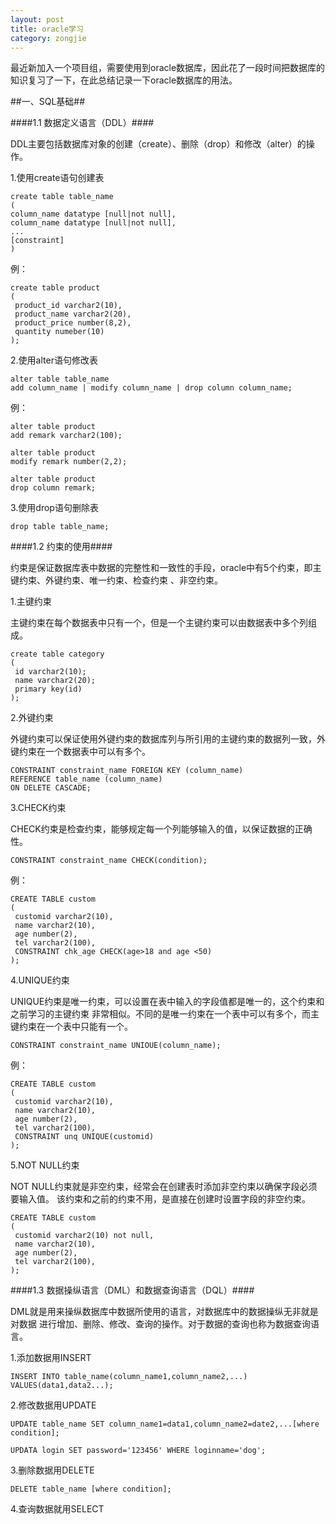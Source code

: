 ```yaml
---
layout: post
title: oracle学习
category: zongjie
---
```


最近新加入一个项目组，需要使用到oracle数据库，因此花了一段时间把数据库的知识复习了一下，在此总结记录一下oracle数据库的用法。

##一、SQL基础##

####1.1 数据定义语言（DDL）####

DDL主要包括数据库对象的创建（create）、删除（drop）和修改（alter）的操作。

1.使用create语句创建表

    create table table_name
    (
    column_name datatype [null|not null],
    column_name datatype [null|not null],
    ...
    [constraint]
    )

例：

    create table product
    (
     product_id varchar2(10),
     product_name varchar2(20),
     product_price number(8,2),
     quantity numeber(10)
    );

2.使用alter语句修改表

    alter table table_name
    add column_name | modify column_name | drop column column_name;

例：

    alter table product
    add remark varchar2(100);

    alter table product
    modify remark number(2,2);

    alter table product
    drop column remark;

3.使用drop语句删除表

    drop table table_name;
    
####1.2 约束的使用####

约束是保证数据库表中数据的完整性和一致性的手段，oracle中有5个约束，即主键约束、外键约束、唯一约束、检查约束
、非空约束。

1.主键约束

主键约束在每个数据表中只有一个，但是一个主键约束可以由数据表中多个列组成。

	create table category
	(
	 id varchar2(10);
	 name varchar2(20);
	 primary key(id)
	);

2.外键约束

外键约束可以保证使用外键约束的数据库列与所引用的主键约束的数据列一致，外键约束在一个数据表中可以有多个。

	CONSTRAINT constraint_name FOREIGN KEY (column_name)
	REFERENCE table_name (column_name)
	ON DELETE CASCADE;
	
3.CHECK约束

CHECK约束是检查约束，能够规定每一个列能够输入的值，以保证数据的正确性。

	CONSTRAINT constraint_name CHECK(condition);

例：
	
	CREATE TABLE custom
	(
	 customid varchar2(10),
	 name varchar2(10),
	 age number(2),
	 tel varchar2(100),
	 CONSTRAINT chk_age CHECK(age>18 and age <50)
	);

4.UNIQUE约束

UNIQUE约束是唯一约束，可以设置在表中输入的字段值都是唯一的，这个约束和之前学习的主键约束
非常相似。不同的是唯一约束在一个表中可以有多个，而主键约束在一个表中只能有一个。

	CONSTRAINT constraint_name UNIOUE(column_name);

例：

	CREATE TABLE custom
	(
	 customid varchar2(10),
	 name varchar2(10),
	 age number(2),
	 tel varchar2(100),
	 CONSTRAINT unq UNIQUE(customid)
	);

5.NOT NULL约束

NOT NULL约束就是非空约束，经常会在创建表时添加非空约束以确保字段必须要输入值。
该约束和之前的约束不用，是直接在创建时设置字段的非空约束。

	CREATE TABLE custom
	(
	 customid varchar2(10) not null,
	 name varchar2(10),
	 age number(2),
	 tel varchar2(100),
	);

####1.3 数据操纵语言（DML）和数据查询语言（DQL）####

DML就是用来操纵数据库中数据所使用的语言，对数据库中的数据操纵无非就是对数据
进行增加、删除、修改、查询的操作。对于数据的查询也称为数据查询语言。

1.添加数据用INSERT

	INSERT INTO table_name(column_name1,column_name2,...) VALUES(data1,data2...);

2.修改数据用UPDATE

	UPDATE table_name SET column_name1=data1,column_name2=date2,...[where condition];

	UPDATA login SET password='123456' WHERE loginname='dog';

3.删除数据用DELETE
	
	DELETE table_name [where condition];

4.查询数据就用SELECT



